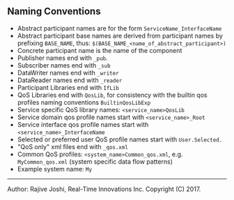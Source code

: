 ## Naming Conventions

- Abstract participant names are for the form `ServiceName_InterfaceName`
- Abstract participant base names are derived from participant names by 
  prefixing `BASE_NAME`, thus: `$(BASE_NAME_<name_of_abstract_participant>)`
- Concrete participant name is the name of the component
- Publisher names end with `_pub`. 
- Subscriber names end with `_sub`
- DataWriter names end with `_writer`
- DataReader names end with `_reader`
- Participant Libraries end with `IfLib`
- QoS Libraries end with `QosLib`, for consistency with the builtin
  qos profiles naming conventions `BuiltinQosLibExp`
- Service specific QoS library names: `<service_name>QosLib`
- Service domain qos profile names start with `<service_name>_Root`
- Service interface qos profile names start with `<service_name>_InterfaceName`
- Selected or preferred user QoS profile names start with `User.Selected.`
- "QoS only" xml files end with `_qos.xml`
- Common QoS profiles: `<system_name>Common_qos.xml`, e.g. `MyCommon_qos.xml`
  (system specific data flow patterns)
- Example system name: `My`

---
Author: Rajive Joshi, Real-Time Innovations Inc. Copyright (C) 2017.